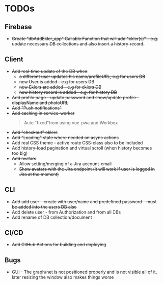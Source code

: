 # TODOs

## Firebase

- ~~Create "dbAddEkler_app" Callable Function that will add "ekler(s)" - e.g. update necessary DB collections and also insert a history-record.~~

## Client

- ~~Add real-time update of the DB when~~
    - ~~a different user updates his name/profileURL, e.g for users DB~~
    - ~~new User is added - e.g for users DB~~
    - ~~new Eklers are added - e.g for eklers DB~~
    - ~~new history record is added - e.g. for history DB~~
- ~~Add profile page - update password and show/update profile - displayName and photoURL~~
- ~~Add "Push notifications"~~
- ~~Add caching in service-worker~~
    > Auto "fixed"from using vue-pwa and Workbox
- ~~Add "checkout" eklers~~
- ~~Add "Loading" state where needed on async actions~~
- Add real CSS theme - active route CSS-class also to be included
- Add history-load pagination and virtual scroll (when history becomes too big)
- ~~Add avatars~~
   - ~~Allow setting/merging of a Jira account-email~~
   - ~~Show avatars with the Jira endpoint (it will work if user is logged in Jira at the moment)~~

## CLI

- ~~Add add user - create with user/name and predefined password - must be added into the users DB also~~
- Add delete user - from Authorization and from all DBs
- Add rename of DB collection/document

## CI/CD

- ~~Add GitHub Actions for building and deploying~~

## Bugs

- GUI - The graph/net is not positioned properly and is not visible all of it,
        later resizing the window also makes things worse
